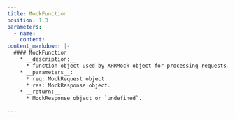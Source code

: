 ```yaml
---
title: MockFunction
position: 1.3
parameters:
  - name:
    content:
content_markdown: |-
  #### MockFunction
    * __description:__
      * function object used by XHRMock object for processing requests.
    * __parameters__:
      * req: MockRequest object.
      * res: MockResponse object.
    * __return:__
      * MockResponse object or `undefined`.

---
```

